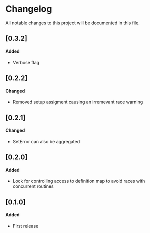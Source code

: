 # Changelog
All notable changes to this project will be documented in this file.

## [0.3.2]
#### Added
- Verbose flag

## [0.2.2]
#### Changed
 - Removed setup assigment causing an irremevant race warning    
 
## [0.2.1]
#### Changed
 - SetError can also be aggregated  

## [0.2.0]
#### Added
 - Lock for controlling access to definition map to avoid races with concurrent routines  

## [0.1.0]
#### Added
 - First release  
 